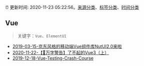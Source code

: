 :alarm_clock: 更新时间: 2020-11-23 05:22:56。[来源分类](../README.md)、[标签分类](../TAGS.md)、[时间分类](../TIMELINE.md)

## Vue


> 关键字：`Vue`、`ElementUI`



- [2019-03-15-京东风格的移动端Vue组件库NutUI2.0来啦](https://jdc.jd.com/archives/212979) 
- [2020-11-22-【🚨万字警告】了不起的Vue3（上）](https://juejin.im/post/6898120355781705736) 
- [2019-12-18-Vue-Testing-Crash-Course](https://dev.to/blacksonic/vue-testing-crash-course-59kl) 